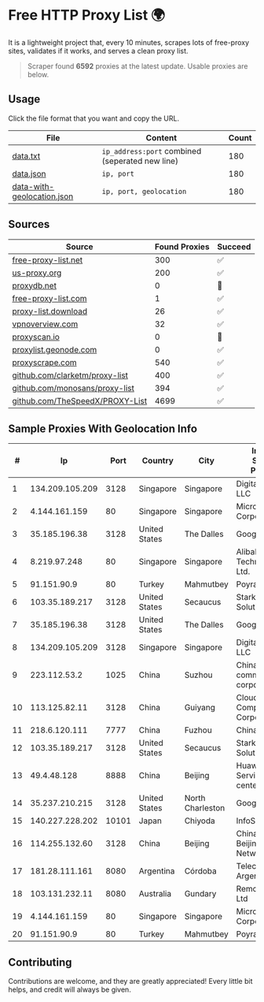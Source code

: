 
# Free HTTP Proxy List 🌍

It is a lightweight project that, every 10 minutes, scrapes lots of free-proxy sites, validates if it works, and serves a clean proxy list.


> Scraper found **6592** proxies at the latest update. Usable proxies are below.

## Usage

Click the file format that you want and copy the URL.


|File|Content|Count|
|----|-------|-----|
|[data.txt](https://raw.githubusercontent.com/themiralay/Proxy-List-World/master/data.txt)|`ip_address:port` combined (seperated new line)|180|
|[data.json](https://raw.githubusercontent.com/themiralay/Proxy-List-World/master/data.json)|`ip, port`|180|
|[data-with-geolocation.json](https://raw.githubusercontent.com/themiralay/Proxy-List-World/master/data-with-geolocation.json)|`ip, port, geolocation`|180|

## Sources

|Source|Found Proxies|Succeed|
|------|-------------|-------|
|[free-proxy-list.net](https://free-proxy-list.net)|300|✅|
|[us-proxy.org](https://www.us-proxy.org)|200|✅|
|[proxydb.net](http://proxydb.net)|0|🚫|
|[free-proxy-list.com](https://free-proxy-list.com/?page=&port=&type%5B%5D=http&type%5B%5D=https&up_time=0&search=Search)|1|✅|
|[proxy-list.download](https://www.proxy-list.download/HTTP)|26|✅|
|[vpnoverview.com](https://vpnoverview.com/privacy/anonymous-browsing/free-proxy-servers)|32|✅|
|[proxyscan.io](https://www.proxyscan.io)|0|🚫|
|[proxylist.geonode.com](https://proxylist.geonode.com/api/proxy-list?limit=300&page=1&sort_by=lastChecked&sort_type=desc&protocols=http,https)|0|✅|
|[proxyscrape.com](https://api.proxyscrape.com/v2/?request=displayproxies&protocol=http&timeout=10000&country=all&ssl=all&anonymity=all)|540|✅|
|[github.com/clarketm/proxy-list](https://raw.githubusercontent.com/clarketm/proxy-list/master/proxy-list-raw.txt)|400|✅|
|[github.com/monosans/proxy-list](https://raw.githubusercontent.com/monosans/proxy-list/main/proxies/http.txt)|394|✅|
|[github.com/TheSpeedX/PROXY-List](https://raw.githubusercontent.com/TheSpeedX/PROXY-List/master/http.txt)|4699|✅|


## Sample Proxies With Geolocation Info

|#|Ip|Port|Country|City|Internet Service Provider|
|-|--|----|-------|----|-------------------------|
|1|134.209.105.209|3128|Singapore|Singapore|DigitalOcean, LLC|
|2|4.144.161.159|80|Singapore|Singapore|Microsoft Corporation|
|3|35.185.196.38|3128|United States|The Dalles|Google LLC|
|4|8.219.97.248|80|Singapore|Singapore|Alibaba (US) Technology Co., Ltd.|
|5|91.151.90.9|80|Turkey|Mahmutbey|Poyraz Hosting|
|6|103.35.189.217|3128|United States|Secaucus|Stark Industries Solutions LTD|
|7|35.185.196.38|3128|United States|The Dalles|Google LLC|
|8|134.209.105.209|3128|Singapore|Singapore|DigitalOcean, LLC|
|9|223.112.53.2|1025|China|Suzhou|China Mobile communications corporation|
|10|113.125.82.11|3128|China|Guiyang|Cloud Computing Corporation|
|11|218.6.120.111|7777|China|Fuzhou|China Telecom|
|12|103.35.189.217|3128|United States|Secaucus|Stark Industries Solutions LTD|
|13|49.4.48.128|8888|China|Beijing|Huawei Cloud Service data center|
|14|35.237.210.215|3128|United States|North Charleston|Google LLC|
|15|140.227.228.202|10101|Japan|Chiyoda|InfoSphere|
|16|114.255.132.60|3128|China|Beijing|China Unicom Beijing Province Network|
|17|181.28.111.161|8080|Argentina|Córdoba|Telecom Argentina S.A|
|18|103.131.232.11|8080|Australia|Gundary|RemoteISP Pty Ltd|
|19|4.144.161.159|80|Singapore|Singapore|Microsoft Corporation|
|20|91.151.90.9|80|Turkey|Mahmutbey|Poyraz Hosting|



## Contributing

Contributions are welcome, and they are greatly appreciated! Every
little bit helps, and credit will always be given.

